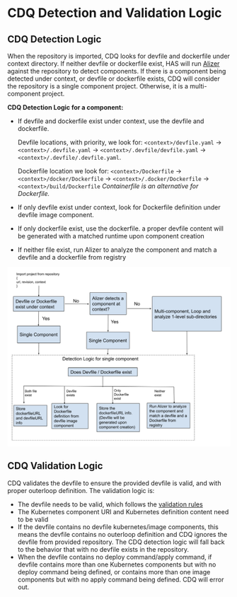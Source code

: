 # CDQ Detection and Validation Logic

## CDQ Detection Logic

When the repository is imported, CDQ looks for devfile and dockerfile under context directory. If neither devfile or dockerfile exist, HAS will run [Alizer](https://github.com/devfile/alizer) against the repository to detect components. If there is a component being detected under context, or devfile or dockerfile exists, CDQ will consider the repository is a single component project. Otherwise, it is a multi-component project.  

**CDQ Detection Logic for a component:**

* If devfile and dockerfile exist under context, use the devfile and dockerfile. 

    Devfile locations, with priority, we look for: `<context>/devfile.yaml` -> `<context>/.devfile.yaml` -> `<context>/.devfile/devfile.yaml` -> `<context>/.devfile/.devfile.yaml`. 

    Dockerfile location we look for: `<context>/Dockerfile` -> `<context>/docker/Dockerfile` -> `<context>/.docker/Dockerfile` -> `<context>/build/Dockerfile`
    _Containerfile is an alternative for Dockerfile._

* If only devfile exist under context,  look for Dockerfile definition under devfile image component. 
* If only dockerfile exist, use the dockerfile. a proper devfile content will be generated with a matched runtime upon component creation
* If neither file exist, run Alizer to analyze the component and match a devfile and a dockerfile from registry

![](../../diagrams/hybrid-application-service/cdq-detection.jpg)


## CDQ Validation Logic

CDQ validates the devfile to ensure the provided devfile is valid, and with proper outerloop definition. The validation logic is:

* The devfile needs to be valid, which follows the [validation rules](https://devfile.io/docs/2.2.0/devfile-validation-rules)
* The Kubernetes component URI and Kubernetes definition content need to be valid
* If the devfile contains no devfile kubernetes/image components, this means the devfile contains no outerloop definition and CDQ ignores the devfile from provided repository. The CDQ detection logic will fall back to the behavior that with no devfile exists in the repository.
* When the devfile contains no deploy command/apply command, if devfile contains more than one Kubernetes components but with no deploy command being defined, or contains more than one image components but with no apply command being defined. CDQ will error out. 
